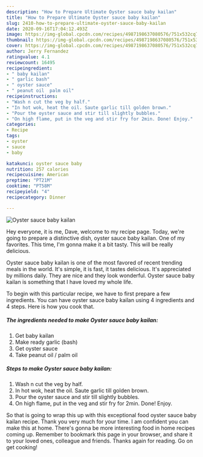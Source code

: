 ```yaml
---
description: "How to Prepare Ultimate Oyster sauce baby kailan"
title: "How to Prepare Ultimate Oyster sauce baby kailan"
slug: 2410-how-to-prepare-ultimate-oyster-sauce-baby-kailan
date: 2020-09-16T17:04:12.493Z
image: https://img-global.cpcdn.com/recipes/4987198637080576/751x532cq70/oyster-sauce-baby-kailan-recipe-main-photo.jpg
thumbnail: https://img-global.cpcdn.com/recipes/4987198637080576/751x532cq70/oyster-sauce-baby-kailan-recipe-main-photo.jpg
cover: https://img-global.cpcdn.com/recipes/4987198637080576/751x532cq70/oyster-sauce-baby-kailan-recipe-main-photo.jpg
author: Jerry Fernandez
ratingvalue: 4.1
reviewcount: 16495
recipeingredient:
- " baby kailan"
- " garlic bash"
- " oyster sauce"
- " peanut oil  palm oil"
recipeinstructions:
- "Wash n cut the veg by half."
- "In hot wok, heat the oil. Saute garlic till golden brown."
- "Pour the oyster sauce and stir till slightly bubbles."
- "On high flame, put in the veg and stir fry for 2min. Done! Enjoy."
categories:
- Recipe
tags:
- oyster
- sauce
- baby

katakunci: oyster sauce baby 
nutrition: 257 calories
recipecuisine: American
preptime: "PT21M"
cooktime: "PT58M"
recipeyield: "4"
recipecategory: Dinner

---
```



![Oyster sauce baby kailan](https://img-global.cpcdn.com/recipes/4987198637080576/751x532cq70/oyster-sauce-baby-kailan-recipe-main-photo.jpg)

Hey everyone, it is me, Dave, welcome to my recipe page. Today, we're going to prepare a distinctive dish, oyster sauce baby kailan. One of my favorites. This time, I'm gonna make it a bit tasty. This will be really delicious.

Oyster sauce baby kailan is one of the most favored of recent trending meals in the world. It's simple, it is fast, it tastes delicious. It's appreciated by millions daily. They are nice and they look wonderful. Oyster sauce baby kailan is something that I have loved my whole life.




To begin with this particular recipe, we have to first prepare a few ingredients. You can have oyster sauce baby kailan using 4 ingredients and 4 steps. Here is how you cook that.

<!--inarticleads1-->

##### The ingredients needed to make Oyster sauce baby kailan:

1. Get  baby kailan
1. Make ready  garlic (bash)
1. Get  oyster sauce
1. Take  peanut oil / palm oil




<!--inarticleads2-->

##### Steps to make Oyster sauce baby kailan:

1. Wash n cut the veg by half.
1. In hot wok, heat the oil. Saute garlic till golden brown.
1. Pour the oyster sauce and stir till slightly bubbles.
1. On high flame, put in the veg and stir fry for 2min. Done! Enjoy.




So that is going to wrap this up with this exceptional food oyster sauce baby kailan recipe. Thank you very much for your time. I am confident you can make this at home. There's gonna be more interesting food in home recipes coming up. Remember to bookmark this page in your browser, and share it to your loved ones, colleague and friends. Thanks again for reading. Go on get cooking!
